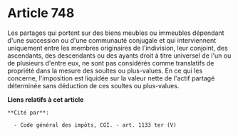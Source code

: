 # Article 748

Les partages qui portent sur des biens meubles ou immeubles dépendant d'une succession ou d'une communauté conjugale et qui
interviennent uniquement entre les membres originaires de l'indivision, leur conjoint, des ascendants, des descendants ou des
ayants droit à titre universel de l'un ou de plusieurs d'entre eux, ne sont pas considérés comme translatifs de propriété
dans la mesure des soultes ou plus-values. En ce qui les concerne, l'imposition est liquidée sur la valeur nette de l'actif
partagé déterminée sans déduction de ces soultes ou plus-values.

**Liens relatifs à cet article**

	**Cité par**:

	  - Code général des impôts, CGI. - art. 1133 ter (V)
